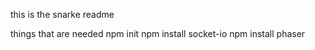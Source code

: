 this is the snarke readme

things that are needed 
npm init 
npm install socket-io 
npm install phaser 
